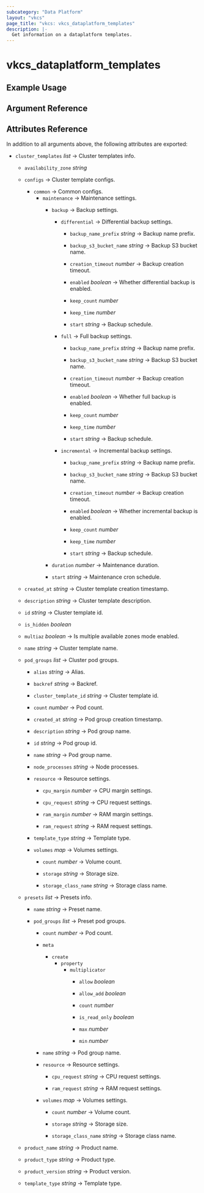 ```yaml
---
subcategory: "Data Platform"
layout: "vkcs"
page_title: "vkcs: vkcs_dataplatform_templates"
description: |-
  Get information on a dataplatform templates.
---
```


# vkcs_dataplatform_templates



## Example Usage

## Argument Reference

## Attributes Reference
In addition to all arguments above, the following attributes are exported:
- `cluster_templates`  *list* &rarr;  Cluster templates info.
  - `availability_zone` *string*

  - `configs`  &rarr;  Cluster template configs.
    - `common`  &rarr;  Common configs.
      - `maintenance`  &rarr;  Maintenance settings.
        - `backup`  &rarr;  Backup settings.
          - `differential`  &rarr;  Differential backup settings.
            - `backup_name_prefix` *string* &rarr;  Backup name prefix.

            - `backup_s3_bucket_name` *string* &rarr;  Backup S3 bucket name.

            - `creation_timeout` *number* &rarr;  Backup creation timeout.

            - `enabled` *boolean* &rarr;  Whether differential backup is enabled.

            - `keep_count` *number*

            - `keep_time` *number*

            - `start` *string* &rarr;  Backup schedule.


          - `full`  &rarr;  Full backup settings.
            - `backup_name_prefix` *string* &rarr;  Backup name prefix.

            - `backup_s3_bucket_name` *string* &rarr;  Backup S3 bucket name.

            - `creation_timeout` *number* &rarr;  Backup creation timeout.

            - `enabled` *boolean* &rarr;  Whether full backup is enabled.

            - `keep_count` *number*

            - `keep_time` *number*

            - `start` *string* &rarr;  Backup schedule.


          - `incremental`  &rarr;  Incremental backup settings.
            - `backup_name_prefix` *string* &rarr;  Backup name prefix.

            - `backup_s3_bucket_name` *string* &rarr;  Backup S3 bucket name.

            - `creation_timeout` *number* &rarr;  Backup creation timeout.

            - `enabled` *boolean* &rarr;  Whether incremental backup is enabled.

            - `keep_count` *number*

            - `keep_time` *number*

            - `start` *string* &rarr;  Backup schedule.



        - `duration` *number* &rarr;  Maintenance duration.

        - `start` *string* &rarr;  Maintenance cron schedule.




  - `created_at` *string* &rarr;  Cluster template creation timestamp.

  - `description` *string* &rarr;  Cluster template description.

  - `id` *string* &rarr;  Cluster template id.

  - `is_hidden` *boolean*

  - `multiaz` *boolean* &rarr;  Is multiple available zones mode enabled.

  - `name` *string* &rarr;  Cluster template name.

  - `pod_groups`  *list* &rarr;  Cluster pod groups.
    - `alias` *string* &rarr;  Alias.

    - `backref` *string* &rarr;  Backref.

    - `cluster_template_id` *string* &rarr;  Cluster template id.

    - `count` *number* &rarr;  Pod count.

    - `created_at` *string* &rarr;  Pod group creation timestamp.

    - `description` *string* &rarr;  Pod group name.

    - `id` *string* &rarr;  Pod group id.

    - `name` *string* &rarr;  Pod group name.

    - `node_processes` *string* &rarr;  Node processes.

    - `resource`  &rarr;  Resource settings.
      - `cpu_margin` *number* &rarr;  CPU margin settings.

      - `cpu_request` *string* &rarr;  CPU request settings.

      - `ram_margin` *number* &rarr;  RAM margin settings.

      - `ram_request` *string* &rarr;  RAM request settings.


    - `template_type` *string* &rarr;  Template type.

    - `volumes`  *map* &rarr;  Volumes settings.
      - `count` *number* &rarr;  Volume count.

      - `storage` *string* &rarr;  Storage size.

      - `storage_class_name` *string* &rarr;  Storage class name.



  - `presets`  *list* &rarr;  Presets info.
    - `name` *string* &rarr;  Preset name.

    - `pod_groups`  *list* &rarr;  Preset pod groups.
      - `count` *number* &rarr;  Pod count.

      - `meta` 
        - `create` 
          - `property` 
            - `multiplicator` 
              - `allow` *boolean*

              - `allow_add` *boolean*

              - `count` *number*

              - `is_read_only` *boolean*

              - `max` *number*

              - `min` *number*





      - `name` *string* &rarr;  Pod group name.

      - `resource`  &rarr;  Resource settings.
        - `cpu_request` *string* &rarr;  CPU request settings.

        - `ram_request` *string* &rarr;  RAM request settings.


      - `volumes`  *map* &rarr;  Volumes settings.
        - `count` *number* &rarr;  Volume count.

        - `storage` *string* &rarr;  Storage size.

        - `storage_class_name` *string* &rarr;  Storage class name.




  - `product_name` *string* &rarr;  Product name.

  - `product_type` *string* &rarr;  Product type.

  - `product_version` *string* &rarr;  Product version.

  - `template_type` *string* &rarr;  Template type.



